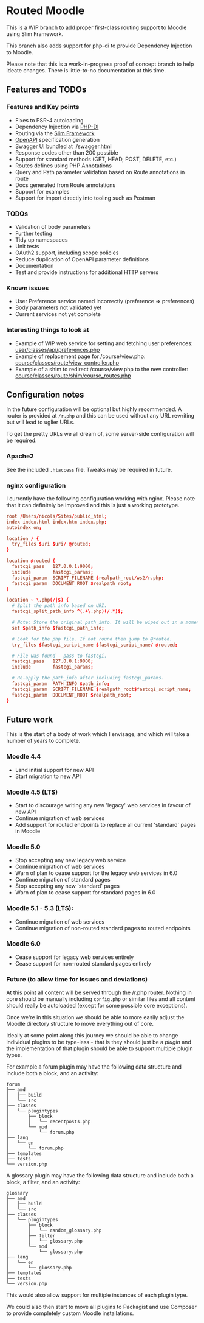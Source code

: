 # Routed Moodle

This is a WIP branch to add proper first-class routing support to Moodle using Slim Framework.

This branch also adds support for php-di to provide Dependency Injection to Moodle.

Please note that this is a work-in-progress proof of concept branch to help ideate changes. There is little-to-no documentation at this time.

## Features and TODOs

### Features and Key points

- Fixes to PSR-4 autoloading
- Dependency Injection via [PHP-DI](https://php-di.org/)
- Routing via the [Slim Framework](https://www.slimframework.com/)
- [OpenAPI](https://spec.openapis.org/oas/v3.1.0) specification generation
- [Swagger UI](https://swagger.io/tools/swagger-ui/) bundled at ./swagger.html
- Response codes other than 200 possible
- Support for standard methods (GET, HEAD, POST, DELETE, etc.)
- Routes defines using PHP Annotations
- Query and Path parameter validation based on Route annotations in route
- Docs generated from Route annotations
- Support for examples
- Support for import directly into tooling such as Postman

### TODOs

- Validation of body parameters
- Further testing
- Tidy up namespaces
- Unit tests
- OAuth2 support, including scope policies
- Reduce duplication of OpenAPI parameter definitions
- Documentation
- Test and provide instructions for additional HTTP servers

### Known issues

- User Preference service named incorrectly (preference => preferences)
- Body parameters not validated yet
- Current services not yet complete

### Interesting things to look at

- Example of WIP web service for setting and fetching user preferences: [user/classes/api/preferences.php](./user/classes/api/preferences.php)
- Example of replacement page for /course/view.php: [course/classes/route/view_controller.php](./course/classes/route/view_controller.php)
- Example of a shim to redirect /course/view.php to the new controller: [course/classes/route/shim/course_routes.php](./course/classes/route/shim/course_routes.php)

## Configuration notes

In the future configuration will be optional but highly recommended. A router is provided at `/r.php` and this can be used without any URL rewriting but will lead to uglier URLs.

To get the pretty URLs we all dream of, some server-side configuration will be required.

### Apache2

See the included `.htaccess` file.
Tweaks may be required in future.

### nginx configuration

I currently have the following configuration working with nginx. Please note that it can definitely be improved and this is just a working prototype.

```conf
root /Users/nicols/Sites/public_html;
index index.html index.htm index.php;
autoindex on;

location / {
  try_files $uri $uri/ @routed;
}

location @routed {
  fastcgi_pass   127.0.0.1:9000;
  include        fastcgi_params;
  fastcgi_param  SCRIPT_FILENAME $realpath_root/ws2/r.php;
  fastcgi_param  DOCUMENT_ROOT $realpath_root;
}

location ~ \.php(/|$) {
  # Split the path info based on URI.
  fastcgi_split_path_info ^(.+\.php)(/.*)$;

  # Note: Store the original path_info. It will be wiped out in a moment by try_files.
  set $path_info $fastcgi_path_info;

  # Look for the php file. If not round then jump to @routed.
  try_files $fastcgi_script_name $fastcgi_script_name/ @routed;

  # File was found - pass to fastcgi.
  fastcgi_pass   127.0.0.1:9000;
  include        fastcgi_params;

  # Re-apply the path_info after including fastcgi_params.
  fastcgi_param  PATH_INFO $path_info;
  fastcgi_param  SCRIPT_FILENAME $realpath_root$fastcgi_script_name;
  fastcgi_param  DOCUMENT_ROOT $realpath_root;
}
```

## Future work

This is the start of a body of work which I envisage, and which will take a number of years to complete.

### Moodle 4.4

- Land initial support for new API
- Start migration to new API

### Moodle 4.5 (LTS)

- Start to discourage writing any new 'legacy' web services in favour of new API
- Continue migration of web services
- Add support for routed endpoints to replace all current 'standard' pages in Moodle

### Moodle 5.0

- Stop accepting any new legacy web service
- Continue migration of web services
- Warn of plan to cease support for the legacy web services in 6.0
- Continue migration of standard pages
- Stop accepting any new 'standard' pages
- Warn of plan to cease support for standard pages in 6.0

### Moodle 5.1 - 5.3 (LTS):

- Continue migration of web services
- Continue migration of non-routed standard pages to routed endpoints

### Moodle 6.0

- Cease support for legacy web services entirely
- Cease support for non-routed standard pages entirely

### Future (to allow time for issues and deviations)

At this point all content will be served through the /r.php router. Nothing in core should be manually including `config.php` or similar files and all content should really be autoloaded (except for some possible core exceptions).

Once we're in this situation we should be able to more easily adjust the Moodle directory structure to move everything out of core.

Ideally at some point along this journey we should be able to change individual plugins to be type-less - that is they should just be a _plugin_ and the implementation of that plugin should be able to support multiple plugin types.

For example a forum plugin may have the following data structure and include both a block, and an activity:

```
forum
├── amd
│   ├── build
│   └── src
├── classes
│   └── plugintypes
│       ├── block
│       │   └── recentposts.php
│       └── mod
│           └── forum.php
├── lang
│   └── en
│       └── forum.php
├── templates
├── tests
└── version.php
```

A glossary plugin may have the following data structure and include both a block, a filter, and an activity:

```
glossary
├── amd
│   ├── build
│   └── src
├── classes
│   └── plugintypes
│       ├── block
│       │   └── random_glossary.php
│       ├── filter
│       │   └── glossary.php
│       └── mod
│           └── glossary.php
├── lang
│   └── en
│       └── glossary.php
├── templates
├── tests
└── version.php
```

This would also allow support for multiple instances of each plugin type.

We could also then start to move all plugins to Packagist and use Composer to provide completely custom Moodle installations.
